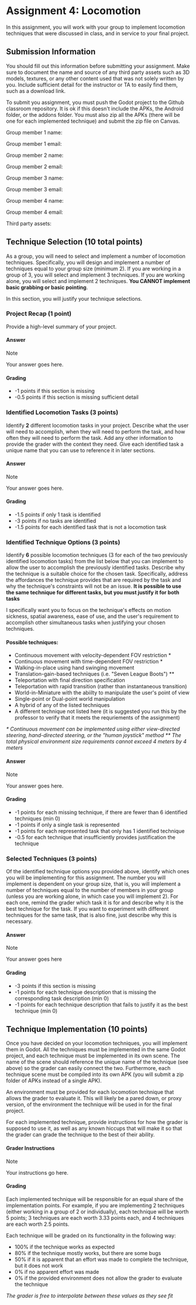 # Assignment 4: Locomotion
In this assignment, you will work with your group to implement locomotion techniques that were discussed in class, and in service to your final project.

## Submission Information
You should fill out this information before submitting your assignment. Make sure to document the name and source of any third party assets such as 3D models, textures, or any other content used that was not solely written by you. Include sufficient detail for the instructor or TA to easily find them, such as a download link.

To submit you assignment, you must push the Godot project to the Github classroom repository. It is ok if this doesn't include the APKs, the Android folder, or the addons folder. You must also zip all the APKs (there will be one for each implemented technique) and submit the zip file on Canvas.

Group member 1 name:

Group member 1 email:

Group member 2 name:

Group member 2 email:

Group member 3 name:

Group member 3 email:

Group member 4 name:

Group member 4 email:

Third party assets:

## Technique Selection (10 total points)
As a group, you will need to select and implement a number of locomotion techniques. Specifically, you will design and implement a number of techniques equal to your group size (minimum 2). If you are working in a group of 3, you will select and implement 3 techniques. If you are working alone, you will select and implement 2 techniques. **You CANNOT implement basic grabbing or basic pointing**. 

In this section, you will justify your technique selections.

### Project Recap (1 point)
Provide a high-level summary of your project.

#### Answer

> [!NOTE]
> Your answer goes here.

#### Grading
- -1 points if this section is missing
- -0.5 points if this section is missing sufficient detail

### Identified Locomotion Tasks (3 points)
Identify **2** different locomotion tasks in your project. Describe what the user will need to accomplish, when they will need to perform the task, and how often they will need to perform the task. Add any other information to provide the grader with the context they need. Give each identified task a unique name that you can use to reference it in later sections.

#### Answer

> [!NOTE]
> Your answer goes here.

#### Grading
- -1.5 points if only 1 task is identified
- -3 points if no tasks are identified
- -1.5 points for each identified task that is not a locomotion task

### Identified Technique Options (3 points)
Identify **6** possible locomotion techniques (3 for each of the two previously identified locomotion tasks) from the list below that you can implement to allow the user to accomplish the previously identified tasks. Describe why the technique is a suitable choice for the chosen task. Specifically, address the affordances the technique provides that are required by the task and why the technique's constraints will not be an issue. **It is possible to use the same technique for different tasks, but you must justify it for both tasks**

I specifically want you to focus on the technique's effects on motion sickness, spatial awareness, ease of use, and the user's requirement to accomplish other simultaneous tasks when justifying your chosen techniques.

#### Possible techniques:
 - Continuous movement with velocity-dependent FOV restriction \*
 - Continuous movement with time-dependent FOV restriction \*
 - Walking-in-place using hand swinging movement
 - Translation-gain-based techniques (i.e. "Seven League Boots") \*\*
 - Teleportation with final direction specification
 - Teleportation with rapid transition (rather than instantaneous transition)
 - World-in-Miniature with the abiilty to manipulate the user's point of view
 - Single-point or Dual-point world manipulation
 - A hybrid of any of the listed techniques
 - A different technique not listed here (it is suggested you run this by the professor to verify that it meets the requriements of the assignment)

*\* Continuous movement can be implemented using either view-directed steering, hand-directed steering, or the "human joystick" method*
*\*\* The total physical environment size requirements cannot exceed 4 meters by 4 meters*

#### Answer

> [!NOTE]
> Your answer goes here.

#### Grading
- -1 points for each missing technique, if there are fewer than 6 identified techniques (min 0)
- -1 points if only a single task is represented
- -1 points for each represented task that only has 1 identified technique
- -0.5 for each technique that insufficiently provides justification the technique

### Selected Techniques (3 points)
Of the identified technique options you provided above, identify which ones you will be implementing for this assignment. The number you will implement is dependent on your group size, that is, you will implement a number of techniques equal to the number of members in your group (unless you are working alone, in which case you will implement 2). For each one, remind the grader which task it is for and describe why it is the best technique for the task. If you want to experiment with different techniques for the same task, that is also fine, just describe why this is necessary.

#### Answer

> [!NOTE]
> Your answer goes here

#### Grading
- -3 points if this section is missing
- -1 points for each technique description that is missing the corresponding task description (min 0)
- -1 points for each technique description that fails to justify it as the best technique (min 0)

## Technique Implementation (10 points)
Once you have decided on your locomotion techniques, you will implement them in Godot. All the techniques must be implemented in the same Godot project, and each technique must be implemented in its own scene. The name of the scene should reference the unique name of the technique (see above) so the grader can easily connect the two. Furthermore, each technique scene must be compiled into its own APK (you will submit a zip folder of APKs instead of a single APK).

An environment must be provided for each locomotion technique that allows the grader to evaluate it. This will likely be a pared down, or proxy version, of the environment the technique will be used in for the final project.

For each implemented technique, provide instructions for how the grader is supposed to use it, as well as any known hiccups that will make it so that the grader can grade the technique to the best of their ability.

#### Grader Instructions

> [!NOTE]
> Your instructions go here.


#### Grading
Each implemented technique will be responsible for an equal share of the implementation points. For example, if you are implementing 2 techniques (either working in a group of 2 or individually), each technique will be worth 5 points; 3 techniques are each worth 3.33 points each, and 4 techniques are each worth 2.5 points.

Each technique will be graded on its functionality in the following way:

- 100% if the technique works as expected
- 80% if the technique mostly works, but there are some bugs
- 50% if it is apparent that an effort was made to complete the technique, but it does not work
- 0% if no apparent effort was made
- 0% if the provided environment does not allow the grader to evaluate the technique

*The grader is free to interpolate between these values as they see fit*

